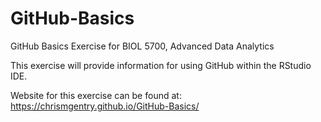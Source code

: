 # GitHub-Basics
GitHub Basics Exercise for BIOL 5700, Advanced Data Analytics 

This exercise will provide information for using GitHub within the RStudio IDE.

Website for this exercise can be found at:
https://chrismgentry.github.io/GitHub-Basics/